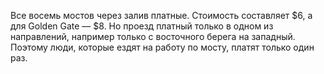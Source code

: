 ﻿---
layout: post
images: [ 2020-10-06.jpg ]
---

Все восемь мостов через залив платные. Стоимость составляет $6, а для Golden Gate — $8. Но проезд платный только в одном из направлений, например только с восточного берега на западный. Поэтому люди, которые ездят на работу по мосту, платят только один раз.